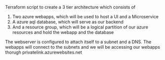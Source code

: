 Terraform script to create a 3 tier architecture which consists of

1. Two azure webapps, which will be used to host a UI and a Microservice
2. A azure aql database, which will serve as our backend
3. And a resource group, which will be a logical partition of our azure resources and hold the webapp and the database

The webserver is configured to attach itself to a subnet and a DNS. The webapps will connect to the subnets and we will be accessing our webapps thorugh privatelink.azurewebsites.net
